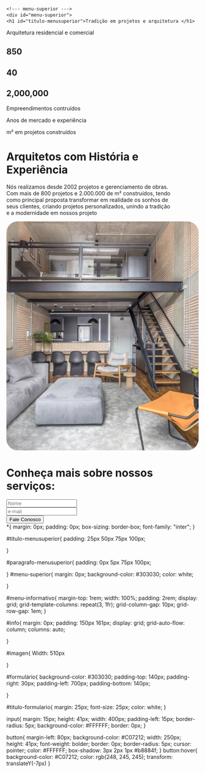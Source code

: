 <!DOCTYPE html>
<html lang="ptbr">
<head>
    <meta charset="UTF-8">
    <meta name="viewport" content="width=device-width, initial-scale=1.0">
    <link rel="preconnect" href="https://fonts.googleapis.com">
    <link rel="preconnect" href="https://fonts.gstatic.com" crossorigin>
    <link href="https://fonts.googleapis.com/css2?family=Inter:wght@100;200;300;400;500&display=swap" rel="stylesheet">
    <link rel="stylesheet" href="style.css">
    <title>Arquitetura</title>
</head>

<body>
    <script src="index.js"></script>
  
    <!--- menu-superior --->
    <div id="menu-superior">
    <h1 id="titulo-menusuperior">Tradição em projetos e arquitetura </h1> 
   <p id="paragrafo-menusuperior">Arquitetura residencial e comercial</p>
  
  </div>
  
  <!--menu informativo-->
   <div id="menu-informativo">
    <h2>850</h2> 
    <h2>40</h2> 
    <h2>2,000,000</h2>
    <p>Empreendimentos contruídos </p>
    <p>Anos de mercado e experiência</p>
    <p>m² em projetos construídos</p>   
</div>

<!--info e imagem-->
<div id="info">
 <div id="info-texto">
  <h1>Arquitetos com História e Experiência</h1>
  <p>Nós realizamos desde 2002 projetos e gerenciamento de obras.<br>
     Com mais de 800 projetos e 2.000.000 de m² construídos, tendo<br>
     como principal proposta transformar em realidade os sonhos de<br>
     seus clientes, criando projetos personalizados, unindo a tradição<br>
     e a modernidade em nossos projeto</p>
 </div>
<img id="imagem" src="./imagens.img/foto.svg" alt="error">

</div>

<!--formulário-->
<div id="formulário">
  <h1 id="titulo-formulario">Conheça mais sobre nossos serviços:</h1>
 <form action="https://api.sheetmonkey.io/form/3DTaJJ5swUVzdT1FT1K9K7" method="post">
  <input type="text" placeholder="Nome" name="Name" required><br>
  <input type="email" placeholder="e-mail" name="Email" required><br>
  <input type="hidden" name="Created" value="x-sheetmonkey-current-date-time" />
  <button>Fale Conosco</button>
</form>
</div>
</body>
</html>
*{
   margin: 0px;
  padding: 0px;
  box-sizing: border-box;
    font-family: "inter";
}

#titulo-menusuperior{
    padding: 25px 50px 75px 100px;
  
}

#paragrafo-menusuperior{
    padding: 0px 5px 75px 100px;
 
    
}
#menu-superior{
    margin: 0px;
    background-color: #303030;
    color: white;
  
}

#menu-informativo{
  margin-top: 1rem;
    width: 100%;
    padding: 2rem;
    display: grid;
  grid-template-columns: repeat(3, 1fr);
  grid-column-gap: 10px;
  grid-row-gap: 1em;
}

#info{
   margin: 0px;
    padding: 150px 161px;
    display: grid;
    grid-auto-flow: column;
    columns: auto;
    
  }

  #imagen{
    Width: 510px
  
  }

  #formulário{
    background-color: #303030;
    padding-top: 140px;
    padding-right: 30px;
    padding-left: 700px;
    padding-bottom: 140px;

  }

  #titulo-formulario{
    margin: 25px;
    font-size: 25px;
    color: white;
  }

  input{
    margin: 15px;
    height: 41px;
    width: 400px;
    padding-left: 15px;
    border-radius: 5px;
    background-color: #FFFFFF; 
    border: 0px;
}    

button{
  margin-left: 80px;
      background-color: #C07212;
    width: 250px;
    height: 41px;
    font-weight: bolder;
    border: 0px;
    border-radius: 5px;
    cursor: pointer;
    color: #FFFFFF;
    box-shadow: 3px 2px 1px #b8884f;
}
 button:hover{
    background-color: #C07212;
    color: rgb(248, 245, 245);
    transform: translateY(-7px)
 }
